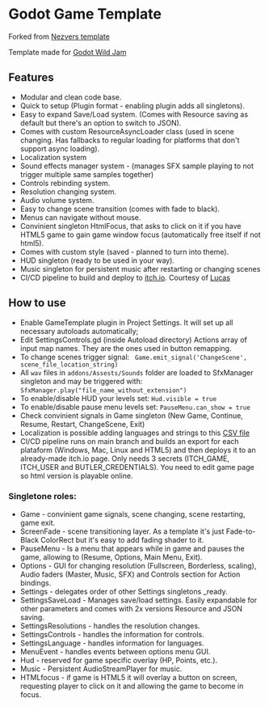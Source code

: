 # Godot Game Template

Forked from [Nezvers template](https://github.com/nezvers/Godot-GameTemplate)

Template made for [Godot Wild Jam](https://godotwildjam.com/)

## Features

- Modular and clean code base.
- Quick to setup (Plugin format - enabling plugin adds all singletons).
- Easy to expand Save/Load system. (Comes with Resource saving as default but there's an option to switch to JSON).
- Comes with custom ResourceAsyncLoader class (used in scene changing. Has fallbacks to regular loading for platforms that don't support async loading).
- Localization system
- Sound effects manager system - (manages SFX sample playing to not trigger multiple same samples together)
- Controls rebinding system.
- Resolution changing system.
- Audio volume system.
- Easy to change scene transition (comes with fade to black).
- Menus can navigate without mouse.
- Convinient singleton HtmlFocus, that asks to click on it if you have HTML5 game to gain game window focus (automatically free itself if not html5).
- Comes with custom style (saved - planned to turn into theme).
- HUD singleton (ready to be used in your way).
- Music singleton for persistent music after restarting or changing scenes
- CI/CD pipeline to build and deploy to [itch.io](http://itch.io). Courtesy of [Lucas](https://github.com/lucasblanco31)

## How to use

- Enable GameTemplate plugin in Project Settings. It will set up all necessary autoloads automatically;
- Edit SettingsControls.gd (inside Autoload directory) Actions array of input map names. They are the ones used in button remapping.
- To change scenes trigger signal: ` Game.emit_signal('ChangeScene', scene_file_location_string)`
- All `wav` files in `addons/Assests/Sounds` folder are loaded to SfxManager singleton and may be triggered with: `SfxManager.play("file_name_without_extension")`
- To enable/disable HUD your levels set: `Hud.visible = true `
- To enable/disable pause menu levels set: `PauseMenu.can_show = true `
- Check convinient signals in Game singleton (New Game, Continue, Resume, Restart, ChangeScene, Exit)
- Localization is possible adding languages and strings to this [CSV file](https://github.com/agustinoli/Godot-GameTemplate)
- CI/CD pipeline runs on main branch and builds an export for each plataform (Windows, Mac, Linux and HTML5) and then deploys it to an already-made itch.io page. Only needs 3 secrets (ITCH_GAME, ITCH_USER and BUTLER_CREDENTIALS). You need to edit game page so html version is playable online.

### Singletone roles:

- Game - convinient game signals, scene changing, scene restarting, game exit.
- ScreenFade - scene transitioning layer. As a template it's just Fade-to-Black ColorRect but it's easy to add fading shader to it.
- PauseMenu - Is a menu that appears while in game and pauses the game, allowing to (Resume, Options, Main Menu, Exit).
- Options - GUI for changing resolution (Fullscreen, Borderless, scaling), Audio faders (Master, Music, SFX) and Controls section for Action bindings.
- Settings - delegates order of other Settings singletons \_ready.
- SettingsSaveLoad - Manages save/load settings. Easily expandable for other parameters and comes with 2x versions Resource and JSON saving.
- SettingsResolutions - handles the resolution changes.
- SettingsControls - handles the information for controls.
- SettingsLanguage - handles information for languages.
- MenuEvent - handles events between options menu GUI.
- Hud - reserved for game specific overlay (HP, Points, etc.).
- Music - Persistent AudioStreamPlayer for music.
- HTMLfocus - if game is HTML5 it will overlay a button on screen, requesting player to click on it and allowing the game to become in focus.
